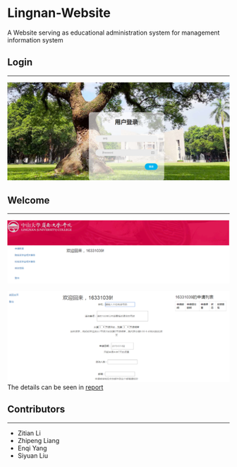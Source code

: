 # Lingnan-Website
A Website serving as educational administration system for management information system

## Login
------------------------------------------------
![Login](https://raw.githubusercontent.com/liangzp/Lingnan-Website/master/login.png)

## Welcome
----------------------------------------------
![Login](https://raw.githubusercontent.com/liangzp/Lingnan-Website/master/welcome.png)

![Login](https://raw.githubusercontent.com/liangzp/Lingnan-Website/master/welcome2.png)
The details can be seen in [report](https://github.com/liangzp/Lingnan-Website/raw/master/%E9%A1%B9%E7%9B%AE%E8%AF%B4%E6%98%8E%E4%B9%A6_G10_%E6%9D%8E%E5%AD%90%E5%A4%A9_%E6%9D%A8%E6%81%A9%E7%90%A6_%E6%A2%81%E6%99%BA%E9%B9%8F_%E5%88%98%E6%80%9D%E8%BF%9C.pdf)
## Contributors
---------------------------------------------
+ Zitian Li
+ Zhipeng Liang
+ Enqi Yang
+ Siyuan Liu

